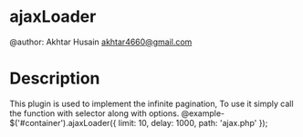 # ajaxLoader
@author: Akhtar Husain <akhtar4660@gmail.com>
# Description
This plugin is used to implement the infinite pagination, To use it simply call the function with selector along with options.
@example- $('#container').ajaxLoader({
limit: 10, 
delay: 1000, 
path: 'ajax.php' 
});

